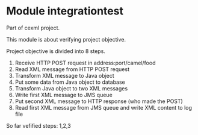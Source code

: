 # Module integrationtest

Part of cexml project.

This module is about verifying project objective.

Project objective is divided into 8 steps.

1. Receive HTTP POST request in address:port/camel/food
2. Read XML message from HTTP POST request
3. Transform XML message to Java object
4. Put some data from Java object to database
5. Transform Java object to two XML messages
6. Write first XML message to JMS queue
7. Put second XML message to HTTP response (who made the POST)
8. Read first XML message from JMS queue and write XML content to log file

So far vefified steps:
1,2,3